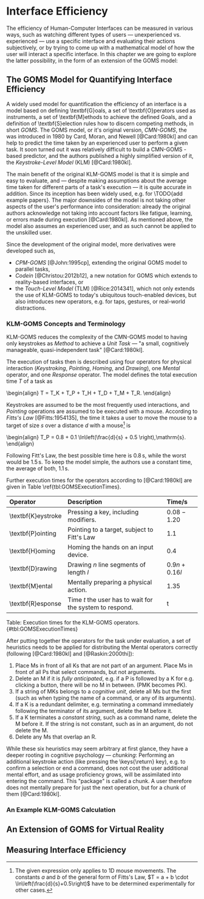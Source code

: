 # Interface Efficiency

The efficiency of Human-Computer Interfaces can be measured in various ways, such as watching different types of users — unexperienced vs. experienced — use a specific interface and evaluating their actions subjectively, or by trying to come up with a mathematical model of how the user will interact a specific interface. In this chapter we are going to explore the latter possibility, in the form of an extension of the GOMS model:

## The GOMS Model for Quantifying Interface Efficiency

A widely used model for quantification the efficiency of an interface is a model based on defining \textbf{G}oals, a set of \textbf{O}perators used as instruments, a set of \textbf{M}ethods to achieve the defined Goals, and a definition of \textbf{S}election rules how to discern competing methods, in short _GOMS_. The GOMS model, or it's original version, _CMN-GOMS_, the  was introduced in 1980 by Card, Moran, and Newell [@Card:1980kl] and can help to predict the time taken by an experienced user to perform a given task. It soon turned out it was relatively difficult to build a CMN-GOMS -based predictor, and the authors published a highly simplified version of it, the _Keystroke-Level Model_ (KLM) [@Card:1980kl].

The main benefit of the original KLM-GOMS model is that it is simple and easy to evaluate, and — despite making assumptions about the average time taken for different parts of a task's execution — it is quite accurate in addition. Since its inception has been widely used, e.g. for \TODO{add example papers}. The major downsides of the model is not taking other aspects of the user's performance into consideration: already the original authors acknowledge not taking into account factors like fatigue, learning, or errors made during execution [@Card:1980kl]. As mentioned above, the model also assumes an experienced user, and as such cannot be applied to the unskilled user.

Since the development of the original model, more derivatives were developed such as, 

* _CPM-GOMS_ [@John:1995cp], extending the original GOMS model to parallel tasks, 
* _Codein_ [@Christou:2012b12], a new notation for GOMS which extends to reality-based interfaces, or
* the _Touch-Level Model_ (TLM) [@Rice:2014341], which not only extends the use of KLM-GOMS to today's ubiquitous touch-enabled devices, but also introduces new operators, e.g. for taps, gestures, or real-world distractions.

### KLM-GOMS Concepts and Terminology

KLM-GOMS reduces the complexity of the CMN-GOMS model to having only keystrokes as _Method_ to achieve a _Unit Task_ — "a small, cognitively manageable, quasi-independent task" [@Card:1980kl].

The execution of tasks then is described using four operators for physical interaction (_Keystroking_, _Pointing_, _Homing_, and _Drawing_), one _Mental_ operator, and one _Response_ operator. The model defines the total execution time $T$ of a task as

\begin{align}
T = T_K + T_P + T_H + T_D + T_M + T_R.
\end{align}

Keystrokes are assumed to be the most frequently used interactions, and _Pointing_ operations are assumed to be executed with a mouse. According to _Fitts's Law_ [@Fitts:1954135], the time it takes a user to move the mouse to a target of size $s$ over a distance $d$ with a mouse[^FittsNote] is

\begin{align}
T_P = 0.8 + 0.1 \ln\left(\frac{d}{s} + 0.5 \right)\,\mathrm{s}.
\end{align}

Following Fitt's Law, the best possible time here is $0.8\,\mathrm{s}$, while the worst would be $1.5\,\mathrm{s}$. To keep the model simple, the authors use a constant time, the average of both, $1.1\,\mathrm{s}$.

Further execution times for the operators according to [@Card:1980kl] are given in Table \ref{tbl:GOMSExecutionTimes}.

| Operator | Description | Time/s |
|:--|:--|:--|
| \textbf{K}eystroke | Pressing a key, including modifiers. | $0.08 - 1.20$ |
| \textbf{P}ointing | Pointing to a target, subject to Fitt's Law | $1.1$ |
| \textbf{H}oming | Homing the hands on an input device. | $0.4$ |
| \textbf{D}rawing | Drawing $n$ line segments of length $l$ | $0.9n + 0.16l$ |
| \textbf{M}ental | Mentally preparing a physical action. | $1.35$ |
| \textbf{R}esponse | Time $t$ the user has to wait for the system to respond. | t |

Table: Execution times for the KLM-GOMS operators. {#tbl:GOMSExecutionTimes}

[^FittsNote]: The given expression only applies to 1D mouse movements. The constants $a$ and $b$ of the general form of Fitts's Law, $T = a + b \cdot \ln\left(\frac{d}{s}+0.5\right)$ have to be determined experimentally for other cases.

After putting together the operators for the task under evaluation, a set of heuristics needs to be applied for distributing the Mental operators correctly (following [@Card:1980kl] and [@Raskin:2000thi]):

1. Place Ms in front of all Ks that are not part of an argument. Place Ms in front of all Ps that select commands, but not arguments.
2. Delete an M if it is _fully anticipated_, e.g. if a P is followed by a K for e.g. clicking a button, there will be no M in between. (PMK becomes PK).
3. If a string of MKs belongs to a _cognitive unit_, delete all Ms but the first (such as when typing the name of a command, or any of its arguments).
4. If a K is a redundant delimiter, e.g. terminating a command immediately following the terminator of its argument, delete the M before it.
5. If a K terminates a _constant string_, such as a command name, delete the M before it. If the string is not constant, such as in an argument, do not delete the M.
6. Delete any Ms that overlap an R.

While these six heuristics may seem arbitrary at first glance, they have a deeper rooting in cognitive psychology — _chunking_: Performing an additional keystroke action (like pressing the \keys{\return} key), e.g. to confirm a selection or end a command, does not cost the user additional mental effort, and as usage proficiency grows, will be assimilated into entering the command. This "package" is called a chunk. A user therefore does not mentally prepare for just the next operation, but for a chunk of them [@Card:1980kl].

### An Example KLM-GOMS Calculation

## An Extension of GOMS for Virtual Reality

## Measuring Interface Efficiency



